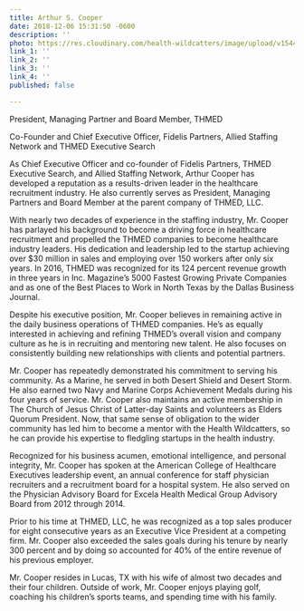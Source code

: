 ```yaml
---
title: Arthur S. Cooper
date: 2018-12-06 15:31:50 -0600
description: ''
photo: https://res.cloudinary.com/health-wildcatters/image/upload/v1544131942/image.png
link_1: ''
link_2: ''
link_3: ''
link_4: ''
published: false

---
```

President, Managing Partner and Board Member, THMED

Co-Founder and Chief Executive Officer, Fidelis Partners, Allied Staffing Network and THMED Executive Search

As Chief Executive Officer and co-founder of Fidelis Partners, THMED Executive Search, and Allied Staffing Network, Arthur Cooper has developed a reputation as a results-driven leader in the healthcare recruitment industry. He also currently serves as President, Managing Partners and Board Member at the parent company of THMED, LLC.

With nearly two decades of experience in the staffing industry, Mr. Cooper has parlayed his background to become a driving force in healthcare recruitment and propelled the THMED companies to become healthcare industry leaders. His dedication and leadership led to the startup achieving over $30 million in sales and employing over 150 workers after only six years. In 2016, THMED was recognized for its 124 percent revenue growth in three years in Inc. Magazine’s 5000 Fastest Growing Private Companies and as one of the Best Places to Work in North Texas by the Dallas Business Journal.

Despite his executive position, Mr. Cooper believes in remaining active in the daily business operations of THMED companies. He’s as equally interested in achieving and refining THMED’s overall vision and company culture as he is in recruiting and mentoring new talent. He also focuses on consistently building new relationships with clients and potential partners.

Mr. Cooper has repeatedly demonstrated his commitment to serving his community. As a Marine, he served in both Desert Shield and Desert Storm. He also earned two Navy and Marine Corps Achievement Medals during his four years of service. Mr. Cooper also maintains an active membership in The Church of Jesus Christ of Latter-day Saints and volunteers as Elders Quorum President. Now, that same sense of obligation to the wider community has led him to become a mentor with the Health Wildcatters, so he can provide his expertise to fledgling startups in the health industry.

Recognized for his business acumen, emotional intelligence, and personal integrity, Mr. Cooper has spoken at the American College of Healthcare Executives leadership event, an annual conference for staff physician recruiters and a recruitment board for a hospital system. He also served on the Physician Advisory Board for Excela Health Medical Group Advisory Board from 2012 through 2014.

Prior to his time at THMED, LLC, he was recognized as a top sales producer for eight consecutive years as an Executive Vice President at a competing firm. Mr. Cooper also exceeded the sales goals during his tenure by nearly 300 percent and by doing so accounted for 40% of the entire revenue of his previous employer.

Mr. Cooper resides in Lucas, TX with his wife of almost two decades and their four children. Outside of work, Mr. Cooper enjoys playing golf, coaching his children’s sports teams, and spending time with his family.